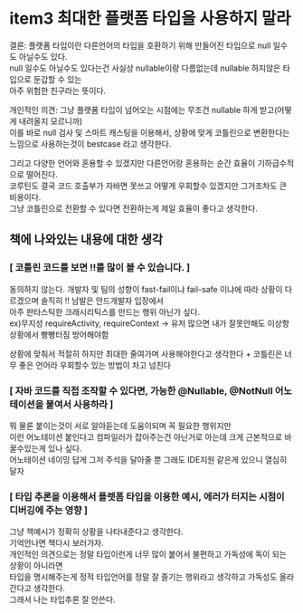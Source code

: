 # item3 최대한 플랫폼 타입을 사용하지 말라

결론: 플랫폼 타입이란 다른언어의 타입을 호환하기 위해 만들어진 타입으로 null 일수도 아닐수도 있다.  
null 일수도 아닐수도 있다는건 사실상 nullable이랑 다름없는데 nullable 하지않은 타입으로 둔갑할 수 있는  
아주 위험한 친구라는 뜻이다.  

개인적인 의견: 그냥 플랫폼 타입이 넘어오는 시점에는 무조건 nullable 하게 받고(어떻게 내려올지 모르니까)  
이를 바로 null 검사 및 스마트 캐스팅을 이용해서, 상황에 맞게 코틀린으로 변환한다는 느낌으로 사용하는것이 bestcase 라고 생각한다.  

그리고 다양한 언어와 혼용할 수 있겠지만 다른언어랑 혼용하는 순간 효율이 기하급수적으로 떨어진다.  
코루틴도 결국 코드 호출부가 자바면 못쓰고 어떻게 우회할수 있겠지만 그거조차도 큰 비용이다.  
그냥 코틀린으로 전환할 수 있다면 전환하는게 제일 효율이 좋다고 생각한다.  

## 책에 나와있는 내용에 대한 생각
### [ 코틀린 코드를 보면 !!를 많이 볼 수 있습니다. ]
동의하지 않는다.
개발자 및 팀의 성향이 fast-fail이냐 fail-safe 이냐에 따라 상황이 다르겠으며 솔직히 !! 남발은 안드개발자 입장에서  
아주 판타스틱한 크래시리틱스를 만드는 행위 아닌가 싶다.  
ex)무지성 requireActivity, requireContext -> 유저 많으면 내가 잘못안해도 이상항 상황에서 빵빵터짐 방어해야함  

상황에 맞춰서 적절히 하지만 최대한 줄여가며 사용해야한다고 생각한다 + 코틀린은 너무 좋은 언어라 우회할수 있는 방법이 차고 넘친다  

### [ 자바 코드를 직접 조작할 수 있다면, 가능한 @Nullable, @NotNull 어노테이션을 붙여서 사용하라 ]
뭐 물론 붙이는것이 서로 알아듣는데 도움이되며 꼭 필요한 행위지만  
이런 어노테이션 붙인다고 컴파일러가 잡아주는건 아닌거로 아는데 크게 근본적으로 바꿀수있는게 있나 싶다.  
어노테이션 네이밍 답게 그저 주석을 달아줄 뿐 그래도 IDE지원 같은게 있으니 열심히 달자

### [ 타입 추론을 이용해서 플렛폼 타입을 이용한 예시, 에러가 터지는 시점이 디버깅에 주는 영향 ]
그냥 책예시가 정확히 상황을 나타내준다고 생각한다.  
기억안나면 책다시 보러가자.  
개인적인 의견으로는 정말 타입이런게 너무 많이 붙어서 불편하고 가독성에 독이 되는 상황이 아니라면  
타입을 명시해주는게 정적 타입언어를 정말 잘 즐기는 행위라고 생각하고 가독성도 올라간다고 생각한다.  
그래서 나는 타입추론 잘 안쓴다.  
